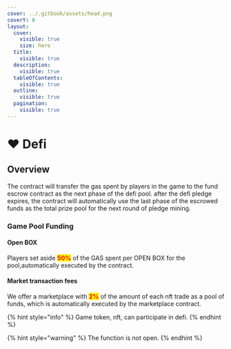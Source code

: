 ```yaml
---
cover: ../.gitbook/assets/head.png
coverY: 0
layout:
  cover:
    visible: true
    size: hero
  title:
    visible: true
  description:
    visible: true
  tableOfContents:
    visible: true
  outline:
    visible: true
  pagination:
    visible: true
---
```


# ❤ Defi

## Overview

The contract will transfer the gas spent by players in the game to the fund escrow contract as the next phase of the defi pool. after the defi pledge expires, the contract will automatically use the last phase of the escrowed funds as the total prize pool for the next round of pledge mining.

### Game Pool Funding

#### Open BOX

Players set aside <mark style="color:red;">**50%**</mark> of the GAS spent per OPEN BOX for the pool,automatically executed by the contract.

#### Market transaction fees

We offer a marketplace with <mark style="color:red;">**2%**</mark> of the amount of each nft trade as a pool of funds, which is automatically executed by the marketplace contract.

{% hint style="info" %}
Game token, nft, can participate in defi.
{% endhint %}

{% hint style="warning" %}
The function is not open.
{% endhint %}

